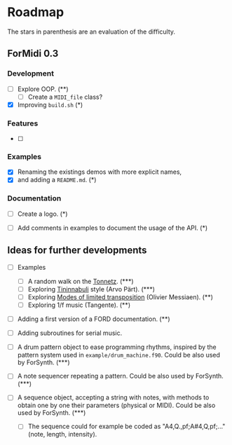 # Roadmap

The stars in parenthesis are an evaluation of the difficulty.

## ForMidi 0.3

### Development
* [ ] Explore OOP. (**)
    * [ ] Create a `MIDI_file` class?
* [x] Improving `build.sh` (*)

### Features
* [ ] 

### Examples
* [x] Renaming the existings demos with more explicit names, 
* [x] and adding a `README.md`. (*)

### Documentation
* [ ] Create a logo. (*)
* [ ] Add comments in examples to document the usage of the API. (*)


## Ideas for further developments

* [ ] Examples
    * [ ] A random walk on the [Tonnetz](https://en.wikipedia.org/wiki/Tonnetz). (***)
    * [ ] Exploring [Tininnabuli](https://en.wikipedia.org/wiki/Tintinnabuli) style (Arvo Pärt). (***)
    * [ ] Exploring [Modes of limited transposition](https://en.wikipedia.org/wiki/Mode_of_limited_transposition) (Olivier Messiaen). (**)
    * [ ] Exploring 1/f music (Tangente). (**)

* [ ] Adding a first version of a FORD documentation. (**)

* [ ] Adding subroutines for serial music.

* [ ] A drum pattern object to ease programming rhythms, inspired by the pattern system used in `example/drum_machine.f90`. Could be also used by ForSynth. (***)
* [ ] A note sequencer repeating a pattern. Could be also used by ForSynth. (***)
* [ ] A sequence object, accepting a string with notes, with methods to obtain one by one their parameters (physical or MIDI). Could be also used by ForSynth. (***)
    * [ ] The sequence could for example be coded as "A4,Q.,pf;A#4,Q,pf;..." (note, length, intensity).

